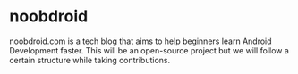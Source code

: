 # noobdroid
noobdroid.com is a tech blog that aims to help beginners learn Android Development faster. This will be an open-source project but we will follow a certain structure while taking contributions.
